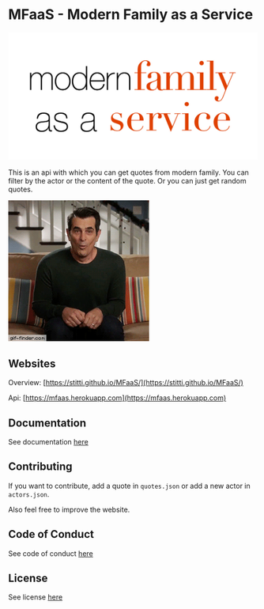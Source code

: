 # MFaaS - Modern Family as a Service
![](Client/Resources/modern-family-as-a-service.jpg)

This is an api with which you can get quotes from modern family. You can filter by the actor or the content of the quote. Or you can just get random quotes.

![](modern-family-header.gif)

## Websites
Overview: [https://stitti.github.io/MFaaS/](https://stitti.github.io/MFaaS/)

Api: [https://mfaas.herokuapp.com](https://mfaas.herokuapp.com)

## Documentation
See documentation [here](docs/DOCUMENTATION.md)

## Contributing
If you want to contribute, add a quote in `quotes.json` or add a new actor in `actors.json`.

Also feel free to improve the website.

## Code of Conduct
See code of conduct [here](docs/CODE_OF_CONDUCT.md)

## License
See license [here](LICENSE.md)
